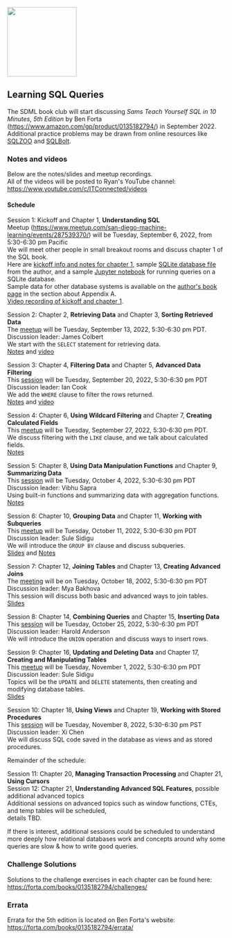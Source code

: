 <img src="https://github.com/SanDiegoMachineLearning/bookclub/blob/master/images/sqlin10min.jpg?raw=true" width="160">

## Learning SQL Queries

The SDML book club will start discussing *Sams Teach Yourself SQL in 10 Minutes, 5th Edition* 
by Ben Forta (https://www.amazon.com/gp/product/0135182794/) in September 2022. \
Additional practice problems may be drawn from online resources like [SQLZOO](https://sqlzoo.net/wiki/SQL_Tutorial)
and [SQLBolt](https://sqlbolt.com/).

### Notes and videos
Below are the notes/slides and meetup recordings.  
All of the videos will be posted to Ryan's YouTube channel:  https://www.youtube.com/c/ITConnected/videos

#### Schedule

Session 1:  Kickoff and Chapter 1, **Understanding SQL** \
Meetup (https://www.meetup.com/san-diego-machine-learning/events/287539370/) will be Tuesday, September 6, 2022, from 5:30-6:30 pm Pacific \
We will meet other people in small breakout rooms and discuss chapter 1 of the SQL book. \
Here are [kickoff info and notes for chapter 1](https://docs.google.com/document/d/1nzoMCRpN2R8kqFPGHLOtyeuaLunR1_w3JTwUjwXukW0/edit?usp=sharing),
sample [SQLite database file](https://github.com/tedkyi/talks/blob/master/TYSQL.sqlite) from the author,
and a sample [Jupyter notebook](https://github.com/tedkyi/talks/blob/master/Sqlite.ipynb) for running queries on a SQLite database. \
Sample data for other database systems is available on the [author's book page](https://forta.com/books/0135182794/) in the section about Appendix A. \
[Video recording of kickoff and chapter 1](https://youtu.be/jO0XCdi4xnY).

Session 2:  Chapter 2, **Retrieving Data** and Chapter 3, **Sorting Retrieved Data** \
The [meetup](https://www.meetup.com/san-diego-machine-learning/events/288317091/) will be Tuesday, September 13, 2022, 5:30-6:30 pm PDT. \
Discussion leader:  James Colbert \
We start with the `SELECT` statement for retrieving data. \
[Notes](./tysql/TYSQL%20-%20Chapters%202%20and%203.pdf) and [video](https://youtu.be/pqydJRwu_Dc)

Session 3:  Chapter 4, **Filtering Data** and Chapter 5, **Advanced Data Filtering** \
This [session](https://www.meetup.com/san-diego-machine-learning/events/288423281/) will be Tuesday, September 20, 2022, 5:30-6:30 pm PDT \
Discussion leader:  Ian Cook \
We add the `WHERE` clause to filter the rows returned. \
[Notes](./tysql/TYSQL%20-%20Chapters%204%20and%205.pdf) and [video](https://youtu.be/qXQMnTc5iu4)

Session 4:  Chapter 6, **Using Wildcard Filtering** and Chapter 7, **Creating Calculated Fields** \
This [meetup](https://www.meetup.com/san-diego-machine-learning/events/288596285/) will be Tuesday, September 27, 2022, 5:30-6:30 pm PDT. \
We discuss filtering with the `LIKE` clause, and we talk about calculated fields. \
[Notes](./tysql/TYSQL%20-%20Chapters%206%20and%207.pdf)

Session 5:  Chapter 8,  **Using Data Manipulation Functions** and Chapter 9, **Summarizing Data** \
This [session](https://www.meetup.com/san-diego-machine-learning/events/288766470/) will be Tuesday, October 4, 2022, 5:30-6:30 pm PDT \
Discussion leader:  Vibhu Sapra \
Using built-in functions and summarizing data with aggregation functions. \
[Notes](./tysql/Chapter%208%20and%209%20-%20Summarizing%20and%20Manipulating%20Data.pdf)

Session 6:  Chapter 10, **Grouping Data** and Chapter 11, **Working with Subqueries** \
This [meetup](https://www.meetup.com/san-diego-machine-learning/events/288917421/) will be Tuesday, October 11, 2022, 5:30-6:30 pm PDT \
Discussion leader:  Sule Sidigu \
We will introduce the `GROUP BY` clause and discuss subqueries. \
[Slides](./tysql/TYSQL%20-%20Chapters%2010%20and%2011%20slides.pdf) and [Notes](./tysql/TYSQL%20-%20Chapters%2010%20and%2011%20notes.pdf)

Session 7:  Chapter 12, **Joining Tables** and Chapter 13, **Creating Advanced Joins** \
The [meeting](https://www.meetup.com/san-diego-machine-learning/events/289015801/) will be on Tuesday, October 18, 2002, 5:30-6:30 pm PDT \
Discussion leader:  Mya Bakhova \
This session will discuss both basic and advanced ways to join tables. \
[Slides](./tysql/SQL%20in%2010%20minutes%20-%20Chapters%2012%20and%2013.pdf)

Session 8:  Chapter 14, **Combining Queries** and Chapter 15, **Inserting Data** \
This [session](https://www.meetup.com/san-diego-machine-learning/events/289161103/) will be Tuesday, October 25, 2022, 5:30-6:30 pm PDT \
Discussion leader:  Harold Anderson \
We will introduce the `UNION` operation and discuss ways to insert rows. 

Session 9:  Chapter 16, **Updating and Deleting Data** and Chapter 17, **Creating and Manipulating Tables** \
This [meetup](https://www.meetup.com/san-diego-machine-learning/events/289322564/) will be Tuesday, November 1, 2022, 5:30-6:30 pm PDT \
Discussion leader:  Sule Sidigu \
Topics will be the `UPDATE` and `DELETE` statements, then creating and modifying database tables. \
[Slides](./tysql/TYSQL%20-%20Chapters%2016%20and%2017.pdf)

Session 10:  Chapter 18, **Using Views** and Chapter 19, **Working with Stored Procedures** \
This [session](https://www.meetup.com/san-diego-machine-learning/events/289489243/) will be Tuesday, November 8, 2022, 5:30-6:30 pm PST \
Discussion leader:  Xi Chen \
We will discuss SQL code saved in the database as views and as stored procedures.

Remainder of the schedule: 

Session 11:  Chapter 20, **Managing Transaction Processing** and Chapter 21, **Using Cursors** \
Session 12:  Chapter 21, **Understanding Advanced SQL Features**, possible additional advanced topics \
Additional sessions on advanced topics such as window functions, CTEs, and temp tables will be scheduled, \
details TBD.

If there is interest, additional sessions could be scheduled to understand more deeply how relational databases work
and concepts around why some queries are slow & how to write good queries. 


### Challenge Solutions
Solutions to the challenge exercises in each chapter can be found here:  https://forta.com/books/0135182794/challenges/

### Errata
Errata for the 5th edition is located on Ben Forta's website:  https://forta.com/books/0135182794/errata/

<br>
<br>
